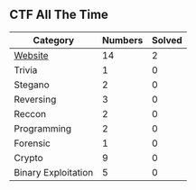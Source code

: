## CTF All The Time

| Category | Numbers | Solved |
| -------- | ------- | ------ |
| [Website](https://github.com/TraiOi/Wargame_WriteUp/blob/master/ctfs/Website/README.md) | 14 | 2 |
| Trivia | 1 | 0 |
| Stegano | 2 | 0 |
| Reversing | 3 | 0 |
| Reccon | 2 | 0 |
| Programming | 2 | 0 |
| Forensic | 1 | 0 |
| Crypto | 9 | 0 |
| Binary Exploitation | 5 | 0 |
